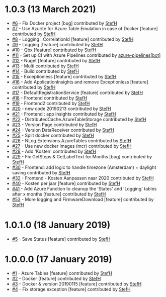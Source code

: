 # 1.0.3 (13 March 2021)
- [#6](https://github.com/StefH/QboxNext/pull/6) - Fix Docker project [bug] contributed by [StefH](https://github.com/StefH)
- [#7](https://github.com/StefH/QboxNext/pull/7) - Use Azurite for Azure Table Emulation in case of Docker [feature] contributed by [StefH](https://github.com/StefH)
- [#8](https://github.com/StefH/QboxNext/pull/8) - Logging : CorrelationId [feature] contributed by [StefH](https://github.com/StefH)
- [#9](https://github.com/StefH/QboxNext/pull/9) - Logging [feature] contributed by [StefH](https://github.com/StefH)
- [#10](https://github.com/StefH/QboxNext/pull/10) - Qbx [feature] contributed by [StefH](https://github.com/StefH)
- [#11](https://github.com/StefH/QboxNext/pull/11) - Set up CI with Azure Pipelines contributed by [azure-pipelines[bot]](https://github.com/apps/azure-pipelines)
- [#12](https://github.com/StefH/QboxNext/pull/12) - Nuget [feature] contributed by [StefH](https://github.com/StefH)
- [#13](https://github.com/StefH/QboxNext/pull/13) - Multi contributed by [StefH](https://github.com/StefH)
- [#14](https://github.com/StefH/QboxNext/pull/14) - Build contributed by [StefH](https://github.com/StefH)
- [#15](https://github.com/StefH/QboxNext/pull/15) - Exceptionless [feature] contributed by [StefH](https://github.com/StefH)
- [#16](https://github.com/StefH/QboxNext/pull/16) - Add ApplicationInsights and remove Exceptionless [feature] contributed by [StefH](https://github.com/StefH)
- [#17](https://github.com/StefH/QboxNext/pull/17) - DefaultRegistrationService [feature] contributed by [StefH](https://github.com/StefH)
- [#18](https://github.com/StefH/QboxNext/pull/18) - Frontend contributed by [StefH](https://github.com/StefH)
- [#19](https://github.com/StefH/QboxNext/pull/19) - Frontend2 contributed by [StefH](https://github.com/StefH)
- [#20](https://github.com/StefH/QboxNext/pull/20) - new code 20190213 contributed by [StefH](https://github.com/StefH)
- [#21](https://github.com/StefH/QboxNext/pull/21) - Frontend : app insights contributed by [StefH](https://github.com/StefH)
- [#22](https://github.com/StefH/QboxNext/pull/22) - DistributedCache.AzureTableStorage contributed by [StefH](https://github.com/StefH)
- [#23](https://github.com/StefH/QboxNext/pull/23) - Version Page contributed by [StefH](https://github.com/StefH)
- [#24](https://github.com/StefH/QboxNext/pull/24) - Version DataReceiver contributed by [StefH](https://github.com/StefH)
- [#25](https://github.com/StefH/QboxNext/pull/25) - Split docker contributed by [StefH](https://github.com/StefH)
- [#26](https://github.com/StefH/QboxNext/pull/26) - NLog.Extensions.AzureTables contributed by [StefH](https://github.com/StefH)
- [#27](https://github.com/StefH/QboxNext/pull/27) - Use new docker images (mcr) contributed by [StefH](https://github.com/StefH)
- [#28](https://github.com/StefH/QboxNext/pull/28) - Add 'Kosten' contributed by [StefH](https://github.com/StefH)
- [#29](https://github.com/StefH/QboxNext/pull/29) - Fix GetSteps &amp; GetLabelText for Months [bug] contributed by [StefH](https://github.com/StefH)
- [#30](https://github.com/StefH/QboxNext/pull/30) - Frontend: add logic to handle timezone (Amsterdam) + daylight saving contributed by [StefH](https://github.com/StefH)
- [#32](https://github.com/StefH/QboxNext/pull/32) - Frontend - Kosten Aanpassen naar 2020 contributed by [StefH](https://github.com/StefH)
- [#40](https://github.com/StefH/QboxNext/pull/40) - Kosten per jaar [feature] contributed by [StefH](https://github.com/StefH)
- [#41](https://github.com/StefH/QboxNext/pull/41) - Add Azure Function to cleanup the 'States' and 'Logging' tables after x months [feature] contributed by [StefH](https://github.com/StefH)
- [#53](https://github.com/StefH/QboxNext/pull/53) - More logging and FirmwareDownload [feature] contributed by [StefH](https://github.com/StefH)

# 1.0.1.0 (18 January 2019)
- [#5](https://github.com/StefH/QboxNext/pull/5) - Save Status [feature] contributed by [StefH](https://github.com/StefH)

# 1.0.0.0 (17 January 2019)
- [#1](https://github.com/StefH/QboxNext/pull/1) - Azure Tables [feature] contributed by [StefH](https://github.com/StefH)
- [#2](https://github.com/StefH/QboxNext/pull/2) - Docker [feature] contributed by [StefH](https://github.com/StefH)
- [#3](https://github.com/StefH/QboxNext/pull/3) - Docker &amp; version 20190115 [feature] contributed by [StefH](https://github.com/StefH)
- [#4](https://github.com/StefH/QboxNext/pull/4) - Fix storage exception [feature] contributed by [StefH](https://github.com/StefH)

